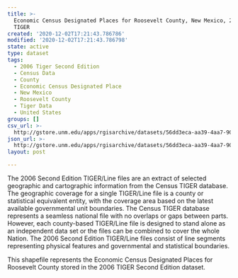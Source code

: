 ```yaml
---
title: >-
  Economic Census Designated Places for Roosevelt County, New Mexico, 2006se
  TIGER
created: '2020-12-02T17:21:43.786786'
modified: '2020-12-02T17:21:43.786798'
state: active
type: dataset
tags:
  - 2006 Tiger Second Edition
  - Census Data
  - County
  - Economic Census Designated Place
  - New Mexico
  - Roosevelt County
  - Tiger Data
  - United States
groups: []
csv_url: >-
  http://gstore.unm.edu/apps/rgisarchive/datasets/56dd3eca-aa39-4aa7-90bd-8a44682203df/tgr2006se_roos_placeec.derived.csv
json_url: >-
  http://gstore.unm.edu/apps/rgisarchive/datasets/56dd3eca-aa39-4aa7-90bd-8a44682203df/tgr2006se_roos_placeec.derived.json
layout: post

---
```

The 2006 Second Edition TIGER/Line files are an extract of selected geographic and cartographic information from the Census TIGER database.  The geographic coverage for a single TIGER/Line file is a county or statistical equivalent entity, with the coverage area based on the latest available governmental unit boundaries. The Census TIGER database represents a seamless national file with no overlaps or gaps between parts.  However, each county-based TIGER/Line file is designed to stand alone as an independent data set or the files can be combined to cover the whole Nation.  The 2006 Second Edition  TIGER/Line files consist of line segments representing physical features and governmental and statistical boundaries.  

This shapefile represents the Economic Census Designated Places for Roosevelt County stored in the 2006 TIGER Second Edition dataset.
